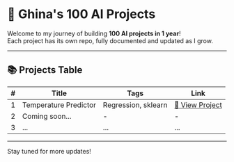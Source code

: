 # 💯 Ghina's 100 AI Projects

Welcome to my journey of building **100 AI projects in 1 year**!  
Each project has its own repo, fully documented and updated as I grow.

---

## 📚 Projects Table

| # | Title | Tags | Link |
|---|-------|------|------|
| 1 | Temperature Predictor | Regression, sklearn | [🔗 View Project](https://github.com/Ghina-codes/01-temperature-predictor) |
| 2 | Coming soon... | - | - |
| 3 | ... | ... | ... |

---

Stay tuned for more updates!
